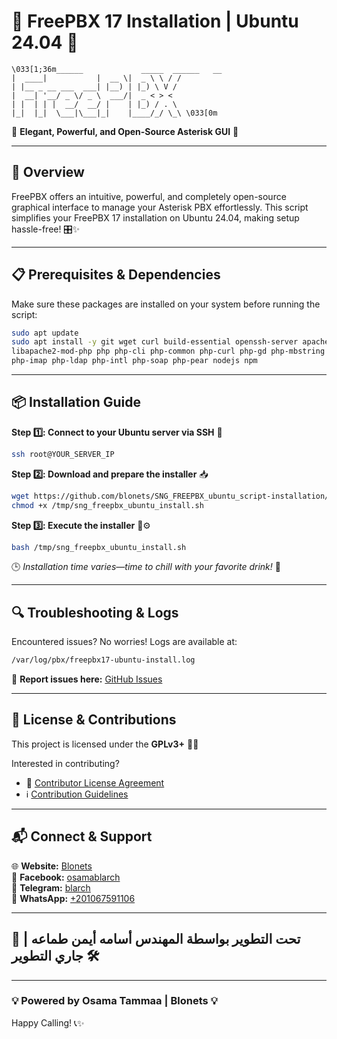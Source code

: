 # 🌌 FreePBX 17 Installation | Ubuntu 24.04 🌠

```ansi
\033[1;36m______             _____  ______   __
|  ____|           |  __ \|  _ \ \ / /
| |__ _ __ ___  ___| |__) | |_) \ V /
|  __| '__/ _ \/ _ \  ___/|  _ < > <
| |  | | |  __/  __/ |    | |_) / . \
|_|  |_|  \___|\___|_|    |____/_/ \_\ \033[0m
```

🌟 **Elegant, Powerful, and Open-Source Asterisk GUI** 🌟

---

## 🚩 Overview
FreePBX offers an intuitive, powerful, and completely open-source graphical interface to manage your Asterisk PBX effortlessly. This script simplifies your FreePBX 17 installation on Ubuntu 24.04, making setup hassle-free! 🎛️✨

---

## 📋 Prerequisites & Dependencies

Make sure these packages are installed on your system before running the script:

```bash
sudo apt update
sudo apt install -y git wget curl build-essential openssh-server apache2 mariadb-server mariadb-client \
libapache2-mod-php php php-cli php-common php-curl php-gd php-mbstring php-mysql php-xml php-zip php-bcmath php-json \
php-imap php-ldap php-intl php-soap php-pear nodejs npm
```

---

## 📦 Installation Guide

**Step 1️⃣: Connect to your Ubuntu server via SSH** 📡
```bash
ssh root@YOUR_SERVER_IP
```

**Step 2️⃣: Download and prepare the installer** 📥
```bash
wget https://github.com/blonets/SNG_FREEPBX_ubuntu_script-installation/raw/main/sng_freepbx_ubuntu_install.sh -O /tmp/sng_freepbx_ubuntu_install.sh
chmod +x /tmp/sng_freepbx_ubuntu_install.sh
```

**Step 3️⃣: Execute the installer** 🚀⚙️
```bash
bash /tmp/sng_freepbx_ubuntu_install.sh
```

🕒 *Installation time varies—time to chill with your favorite drink!* 🍵

---

## 🔍 Troubleshooting & Logs

Encountered issues? No worries! Logs are available at:
```bash
/var/log/pbx/freepbx17-ubuntu-install.log
```

🐞 **Report issues here:** [GitHub Issues](https://github.com/blonets/SNG_FREEPBX_ubuntu_script-installation/issues)

---

## 📜 License & Contributions

This project is licensed under the **GPLv3+** 📖🌱

Interested in contributing?
- 📄 [Contributor License Agreement](https://oss-cla.sangoma.com/freepbx/sng_freepbx_ubuntu_install)
- ℹ️ [Contribution Guidelines](https://sangomakb.atlassian.net/wiki/spaces/FP/pages/10682663/Code+License+Agreement)

---

## 📬 Connect & Support

🌐 **Website:** [Blonets](https://www.blarchos.com)  
📘 **Facebook:** [osamablarch](https://fb.com/osamablarch)  
📱 **Telegram:** [blarch](https://t.me/blarch)  
📲 **WhatsApp:** [+201067591106](https://wa.me/201067591106)

---

## 🚧 تحت التطوير بواسطة المهندس أسامه أيمن طماعه | جاري التطوير 🛠️

---

### 💡 Powered by Osama Tammaa | Blonets 💡

Happy Calling! 📞✨

